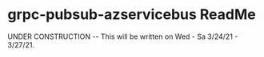# grpc-pubsub-azservicebus ReadMe
UNDER CONSTRUCTION -- This will be written on Wed - Sa 3/24/21 - 3/27/21.
